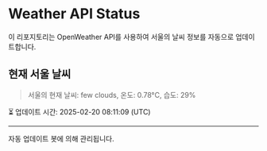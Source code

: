 
# Weather API Status

이 리포지토리는 OpenWeather API를 사용하여 서울의 날씨 정보를 자동으로 업데이트합니다.

## 현재 서울 날씨
> 서울의 현재 날씨: few clouds, 온도: 0.78°C, 습도: 29%

⏳ 업데이트 시간: 2025-02-20 08:11:09 (UTC)

---
자동 업데이트 봇에 의해 관리됩니다.
